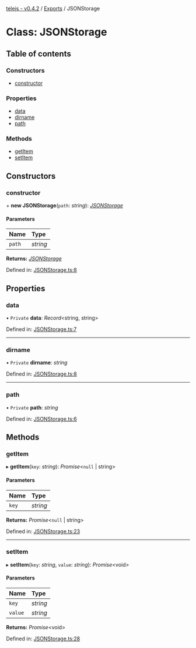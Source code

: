 [telejs - v0.4.2](../README.md) / [Exports](../modules.md) / JSONStorage

# Class: JSONStorage

## Table of contents

### Constructors

- [constructor](jsonstorage.md#constructor)

### Properties

- [data](jsonstorage.md#data)
- [dirname](jsonstorage.md#dirname)
- [path](jsonstorage.md#path)

### Methods

- [getItem](jsonstorage.md#getitem)
- [setItem](jsonstorage.md#setitem)

## Constructors

### constructor

\+ **new JSONStorage**(`path`: *string*): [*JSONStorage*](jsonstorage.md)

#### Parameters

| Name | Type |
| :------ | :------ |
| `path` | *string* |

**Returns:** [*JSONStorage*](jsonstorage.md)

Defined in: [JSONStorage.ts:8](https://github.com/telejs/telejs/blob/64a8dcf/src/JSONStorage.ts#L8)

## Properties

### data

• `Private` **data**: *Record*<string, string\>

Defined in: [JSONStorage.ts:7](https://github.com/telejs/telejs/blob/64a8dcf/src/JSONStorage.ts#L7)

___

### dirname

• `Private` **dirname**: *string*

Defined in: [JSONStorage.ts:8](https://github.com/telejs/telejs/blob/64a8dcf/src/JSONStorage.ts#L8)

___

### path

• `Private` **path**: *string*

Defined in: [JSONStorage.ts:6](https://github.com/telejs/telejs/blob/64a8dcf/src/JSONStorage.ts#L6)

## Methods

### getItem

▸ **getItem**(`key`: *string*): *Promise*<``null`` \| string\>

#### Parameters

| Name | Type |
| :------ | :------ |
| `key` | *string* |

**Returns:** *Promise*<``null`` \| string\>

Defined in: [JSONStorage.ts:23](https://github.com/telejs/telejs/blob/64a8dcf/src/JSONStorage.ts#L23)

___

### setItem

▸ **setItem**(`key`: *string*, `value`: *string*): *Promise*<void\>

#### Parameters

| Name | Type |
| :------ | :------ |
| `key` | *string* |
| `value` | *string* |

**Returns:** *Promise*<void\>

Defined in: [JSONStorage.ts:28](https://github.com/telejs/telejs/blob/64a8dcf/src/JSONStorage.ts#L28)
